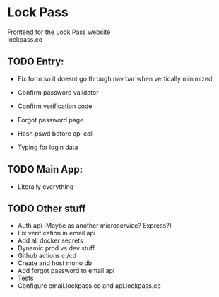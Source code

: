 # Lock Pass
Frontend for the Lock Pass website <br />
lockpass.co

## TODO Entry:
- Fix form so it doesnt go through nav bar when vertically minimized
- Confirm password validator

- Confirm verification code 
- Forgot password page
- Hash pswd before api call
- Typing for login data

## TODO Main App:
- Literally everything

## TODO Other stuff
- Auth api (Maybe as another microservice? Express?)
- Fix verification in email api
- Add all docker secrets
- Dynamic prod vs dev stuff
- Github actions ci/cd
- Create and host mono db
- Add forgot password to email api
- Tests
- Configure email.lockpass.co and api.lockpass.co